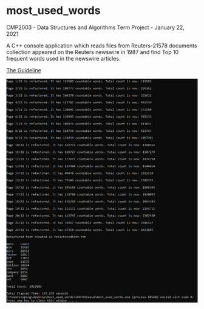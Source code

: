 # most_used_words

CMP2003 - Data Structures and Algorithms Term Project - January 22, 2021
 
A C++ console application which reads files from Reuters-21578 documents collection appeared on the Reuters newswire in 1987 and find Top 10 frequent words used in the newswire articles.
 
[The Guideline](CMP2003TermProject.pdf)

![Sample](sample.png)
